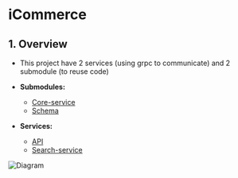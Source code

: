 # iCommerce

## 1. Overview

- This project have 2 services (using grpc to communicate) and 2 submodule (to reuse code)

- **Submodules:**
  - [Core-service](https://github.com/lethanhlong257/core-services/blob/18d27c12227f79b496477c529d11dfe4fd4e1c68/README.md)
  - [Schema](https://github.com/lethanhlong257/schema/blob/b99d288a9ded25d3ffae7f4376eb0bb0907254d9/README.md)

- **Services:**
  - [API](https://github.com/lethanhlong257/icommerce/blob/master/api/README.md)
  - [Search-service](https://github.com/lethanhlong257/icommerce/blob/master/search-service/README.md)


![Diagram](/Users/longle/Desktop/icommerce.png)
